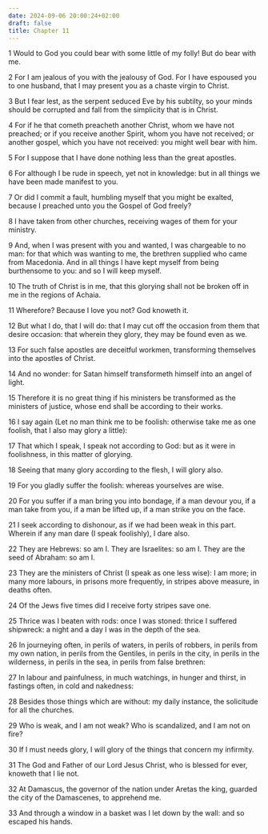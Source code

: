 ```yaml
---
date: 2024-09-06 20:00:24+02:00
draft: false
title: Chapter 11
---
```




1 Would to God you could bear with some little of my folly! But do bear with me.

2 For I am jealous of you with the jealousy of God. For I have espoused you to one husband, that I may present you as a chaste virgin to Christ.

3 But I fear lest, as the serpent seduced Eve by his subtilty, so your minds should be corrupted and fall from the simplicity that is in Christ.

4 For if he that cometh preacheth another Christ, whom we have not preached; or if you receive another Spirit, whom you have not received; or another gospel, which you have not received: you might well bear with him.

5 For I suppose that I have done nothing less than the great apostles.

6 For although I be rude in speech, yet not in knowledge: but in all things we have been made manifest to you.

7 Or did I commit a fault, humbling myself that you might be exalted, because I preached unto you the Gospel of God freely?

8 I have taken from other churches, receiving wages of them for your ministry.

9 And, when I was present with you and wanted, I was chargeable to no man: for that which was wanting to me, the brethren supplied who came from Macedonia. And in all things I have kept myself from being burthensome to you: and so I will keep myself.

10 The truth of Christ is in me, that this glorying shall not be broken off in me in the regions of Achaia.

11 Wherefore? Because I love you not? God knoweth it.

12 But what I do, that I will do: that I may cut off the occasion from them that desire occasion: that wherein they glory, they may be found even as we.

13 For such false apostles are deceitful workmen, transforming themselves into the apostles of Christ.

14 And no wonder: for Satan himself transformeth himself into an angel of light.

15 Therefore it is no great thing if his ministers be transformed as the ministers of justice, whose end shall be according to their works.

16 I say again (Let no man think me to be foolish: otherwise take me as one foolish, that I also may glory a little):

17 That which I speak, I speak not according to God: but as it were in foolishness, in this matter of glorying.

18 Seeing that many glory according to the flesh, I will glory also.

19 For you gladly suffer the foolish: whereas yourselves are wise.

20 For you suffer if a man bring you into bondage, if a man devour you, if a man take from you, if a man be lifted up, if a man strike you on the face.

21 I seek according to dishonour, as if we had been weak in this part. Wherein if any man dare (I speak foolishly), I dare also.

22 They are Hebrews: so am I. They are Israelites: so am I. They are the seed of Abraham: so am I.

23 They are the ministers of Christ (I speak as one less wise): I am more; in many more labours, in prisons more frequently, in stripes above measure, in deaths often.

24 Of the Jews five times did I receive forty stripes save one.

25 Thrice was I beaten with rods: once I was stoned: thrice I suffered shipwreck: a night and a day I was in the depth of the sea.

26 In journeying often, in perils of waters, in perils of robbers, in perils from my own nation, in perils from the Gentiles, in perils in the city, in perils in the wilderness, in perils in the sea, in perils from false brethren:

27 In labour and painfulness, in much watchings, in hunger and thirst, in fastings often, in cold and nakedness:

28 Besides those things which are without: my daily instance, the solicitude for all the churches.

29 Who is weak, and I am not weak? Who is scandalized, and I am not on fire?

30 If I must needs glory, I will glory of the things that concern my infirmity.

31 The God and Father of our Lord Jesus Christ, who is blessed for ever, knoweth that I lie not.

32 At Damascus, the governor of the nation under Aretas the king, guarded the city of the Damascenes, to apprehend me.

33 And through a window in a basket was I let down by the wall: and so escaped his hands.

